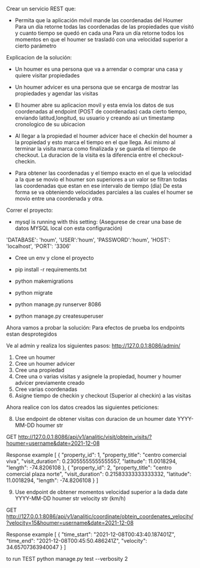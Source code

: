 Crear un servicio REST que:

- Permita que la aplicación móvil mande las coordenadas del Houmer
Para un día retorne todas las coordenadas de las propiedades que visitó y cuanto tiempo se quedó en cada una
Para un día retorne todos los momentos en que el houmer se trasladó con una velocidad superior a cierto parámetro


Explicacion de la solución:

- Un houmer es una persona que va a arrendar o comprar una casa y quiere visitar propiedades
- Un houmer advicer es una persona que se encarga de mostrar las propiedades y agendar las visitas

- El houmer abre su aplicacion movil y esta envia los datos de sus coordenadas al endpoint (POST de coordenadas) cada cierto tiempo, enviando latitud,longitud, su usuario y creando asi un timestamp cronologico de su ubicacion

- Al llegar a la propiedad el houmer advicer hace el checkin del houmer a la propiedad y esto marca el tiempo en el que llega. Asi mismo al terminar la visita marca como finalizada y se guarda el tiempo de checkout. La duracion de la visita es la diferencia entre el checkout-checkin.

- Para obtener las coordenadas y el tiempo exacto en el que la velocidad a la que se movio el houmer son superiores a un valor se filtran todas las coordenadas que estan en ese intervalo de tiempo (dia) De esta forma se va obteniendo velocidades parciales a las cuales el houmer se movio entre una coordenada y otra. 


Correr el proyecto:

- mysql is running with this setting: (Asegurese de crear una base de datos MYSQL local con esta configuración)

'DATABASE': 'houm',
'USER':'houm',
'PASSWORD':'houm',
'HOST': 'localhost',
'PORT': '3306'

- Cree un env y clone el proyecto

- pip install -r requirements.txt

- python makemigrations

- python migrate

- python manage.py runserver 8086

- python manage.py createsuperuser

Ahora vamos a probar la solución:
Para efectos de prueba los endpoints estan desprotegidos

Ve al admin y realiza los siguientes pasos:
http://127.0.0.1:8086/admin/

1. Cree un houmer
2. Cree un houmer advicer
3. Cree una propiedad 
4. Cree una o varias visitas y asignele la propiedad, houmer y houmer advicer previamente creado
5. Cree varias coordenadas
6. Asigne tiempo de checkin y checkout (Superior al checkin) a las visitas

Ahora realice con los datos creados las siguientes peticiones:

8. Use endpoint de obtener visitas con duracion de un houmer 
date YYYY-MM-DD
houmer str

GET
http://127.0.0.1:8086/api/v1/analitic/visit/obtein_visits/?houmer=username&date=2021-12-08

Response example
[
    {
        "property_id": 1,
        "property_title": "centro comercial viva",
        "visit_duration": 0.23055555555555557,
        "latitude": 11.0018294,
        "length": -74.8206108
    },
    {
        "property_id": 2,
        "property_title": "centro comercial plaza norte",
        "visit_duration": 0.21583333333333332,
        "latitude": 11.0018294,
        "length": -74.8206108
    }
]

9. Use endpoint de obtener momentos velocidad superior a la dada
date YYYY-MM-DD
houmer str
velocity str (km/h)

GET
http://127.0.0.1:8086/api/v1/analitic/coordinate/obtein_coordenates_velocity/?velocity=15&houmer=username&date=2021-12-08

Response example
[
    {
        "time_start": "2021-12-08T00:43:40.187401Z",
        "time_end": "2021-12-08T00:45:50.486241Z",
        "velocity": 34.65707363940047
    }
]


to run TEST
python manage.py test --verbosity 2